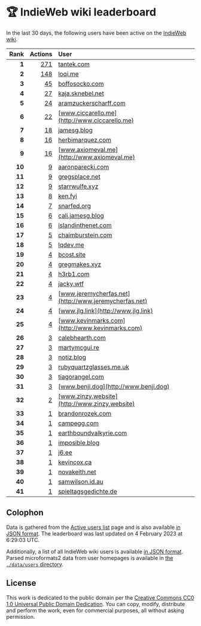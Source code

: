 # 🏆 IndieWeb wiki leaderboard

In the last 30 days, the following users have been active on the [IndieWeb wiki](https://indieweb.org).

| Rank | Actions | User |
|-----:|--------:|:-----|
| **1** | [271](https://indieweb.org/Special:Contributions/Tantek.com) | [tantek.com](http://tantek.com) |
| **2** | [148](https://indieweb.org/Special:Contributions/Loqi.me) | [loqi.me](http://loqi.me) |
| **3** | [45](https://indieweb.org/Special:Contributions/Boffosocko.com) | [boffosocko.com](http://boffosocko.com) |
| **4** | [27](https://indieweb.org/Special:Contributions/Kaja.sknebel.net) | [kaja.sknebel.net](http://kaja.sknebel.net) |
| **5** | [24](https://indieweb.org/Special:Contributions/Aramzuckerscharff.com) | [aramzuckerscharff.com](http://aramzuckerscharff.com) |
| **6** | [22](https://indieweb.org/Special:Contributions/Www.ciccarello.me) | [www.ciccarello.me](http://www.ciccarello.me) |
| **7** | [18](https://indieweb.org/Special:Contributions/Jamesg.blog) | [jamesg.blog](http://jamesg.blog) |
| **8** | [16](https://indieweb.org/Special:Contributions/Herbimarquez.com) | [herbimarquez.com](http://herbimarquez.com) |
| **9** | [16](https://indieweb.org/Special:Contributions/Www.axiomeval.me) | [www.axiomeval.me](http://www.axiomeval.me) |
| **10** | [9](https://indieweb.org/Special:Contributions/Aaronparecki.com) | [aaronparecki.com](http://aaronparecki.com) |
| **11** | [9](https://indieweb.org/Special:Contributions/Gregsplace.net) | [gregsplace.net](http://gregsplace.net) |
| **12** | [9](https://indieweb.org/Special:Contributions/Starrwulfe.xyz) | [starrwulfe.xyz](http://starrwulfe.xyz) |
| **13** | [8](https://indieweb.org/Special:Contributions/Ken.fyi) | [ken.fyi](http://ken.fyi) |
| **14** | [7](https://indieweb.org/Special:Contributions/Snarfed.org) | [snarfed.org](http://snarfed.org) |
| **15** | [6](https://indieweb.org/Special:Contributions/Cali.jamesg.blog) | [cali.jamesg.blog](http://cali.jamesg.blog) |
| **16** | [6](https://indieweb.org/Special:Contributions/Islandinthenet.com) | [islandinthenet.com](http://islandinthenet.com) |
| **17** | [5](https://indieweb.org/Special:Contributions/Chaimburstein.com) | [chaimburstein.com](http://chaimburstein.com) |
| **18** | [5](https://indieweb.org/Special:Contributions/Lqdev.me) | [lqdev.me](http://lqdev.me) |
| **19** | [4](https://indieweb.org/Special:Contributions/Bcost.site) | [bcost.site](http://bcost.site) |
| **20** | [4](https://indieweb.org/Special:Contributions/Gregmakes.xyz) | [gregmakes.xyz](http://gregmakes.xyz) |
| **21** | [4](https://indieweb.org/Special:Contributions/H3rb1.com) | [h3rb1.com](http://h3rb1.com) |
| **22** | [4](https://indieweb.org/Special:Contributions/Jacky.wtf) | [jacky.wtf](http://jacky.wtf) |
| **23** | [4](https://indieweb.org/Special:Contributions/Www.jeremycherfas.net) | [www.jeremycherfas.net](http://www.jeremycherfas.net) |
| **24** | [4](https://indieweb.org/Special:Contributions/Www.jlg.link) | [www.jlg.link](http://www.jlg.link) |
| **25** | [4](https://indieweb.org/Special:Contributions/Www.kevinmarks.com) | [www.kevinmarks.com](http://www.kevinmarks.com) |
| **26** | [3](https://indieweb.org/Special:Contributions/Calebhearth.com) | [calebhearth.com](http://calebhearth.com) |
| **27** | [3](https://indieweb.org/Special:Contributions/Martymcgui.re) | [martymcgui.re](http://martymcgui.re) |
| **28** | [3](https://indieweb.org/Special:Contributions/Notiz.blog) | [notiz.blog](http://notiz.blog) |
| **29** | [3](https://indieweb.org/Special:Contributions/Rubyquartzglasses.me.uk) | [rubyquartzglasses.me.uk](http://rubyquartzglasses.me.uk) |
| **30** | [3](https://indieweb.org/Special:Contributions/Tiagorangel.com) | [tiagorangel.com](http://tiagorangel.com) |
| **31** | [3](https://indieweb.org/Special:Contributions/Www.benji.dog) | [www.benji.dog](http://www.benji.dog) |
| **32** | [2](https://indieweb.org/Special:Contributions/Www.zinzy.website) | [www.zinzy.website](http://www.zinzy.website) |
| **33** | [1](https://indieweb.org/Special:Contributions/Brandonrozek.com) | [brandonrozek.com](http://brandonrozek.com) |
| **34** | [1](https://indieweb.org/Special:Contributions/Campegg.com) | [campegg.com](http://campegg.com) |
| **35** | [1](https://indieweb.org/Special:Contributions/Earthboundvalkyrie.com) | [earthboundvalkyrie.com](http://earthboundvalkyrie.com) |
| **36** | [1](https://indieweb.org/Special:Contributions/Imposible.blog) | [imposible.blog](http://imposible.blog) |
| **37** | [1](https://indieweb.org/Special:Contributions/J6.ee) | [j6.ee](http://j6.ee) |
| **38** | [1](https://indieweb.org/Special:Contributions/Kevincox.ca) | [kevincox.ca](http://kevincox.ca) |
| **39** | [1](https://indieweb.org/Special:Contributions/Novakeith.net) | [novakeith.net](http://novakeith.net) |
| **40** | [1](https://indieweb.org/Special:Contributions/Samwilson.id.au) | [samwilson.id.au](http://samwilson.id.au) |
| **41** | [1](https://indieweb.org/Special:Contributions/Spieltagsgedichte.de) | [spieltagsgedichte.de](http://spieltagsgedichte.de) |


## Colophon

Data is gathered from the [Active users list](https://indieweb.org/Special:ActiveUsers) page and is also available [in JSON format](https://github.com/jgarber623/indieweb-wiki-leaderboard/blob/main/data/leaderboard.json). The leaderboard was last updated on 4 February 2023 at 6:29:03 UTC.

Additionally, a list of all IndieWeb wiki users is available [in JSON format](https://github.com/jgarber623/indieweb-wiki-leaderboard/blob/main/data/users.json). Parsed microformats2 data from user homepages is available in [the `./data/users` directory](https://github.com/jgarber623/indieweb-wiki-leaderboard/blob/main/data/users).

## License

This work is dedicated to the public domain per the [Creative Commons CC0 1.0 Universal Public Domain Dedication](https://creativecommons.org/publicdomain/zero/1.0/). You can copy, modify, distribute and perform the work, even for commercial purposes, all without asking permission.
